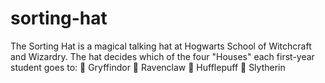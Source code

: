 # sorting-hat
The Sorting Hat is a magical talking hat at Hogwarts School of Witchcraft and Wizardry. The hat decides which of the four "Houses" each first-year student goes to:  🦁 Gryffindor 🦅 Ravenclaw 🦡 Hufflepuff 🐍 Slytherin
